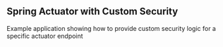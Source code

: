 ## Spring Actuator with Custom Security

Example application showing how to provide custom security logic for a specific actuator endpoint